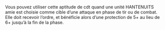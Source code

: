 Vous pouvez utiliser cette aptitude de cdt quand une
unité HANTENUITS amie est choisie comme cible
d’une attaque en phase de tir ou de combat. Elle doit
recevoir l’ordre, et bénéficie alors d’une protection
de 5+ au lieu de 6+ jusqu’à la fin de la phase.